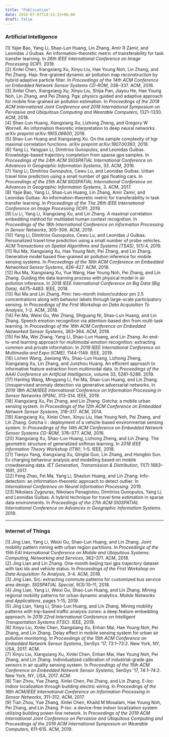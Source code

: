 ```yaml
---
title: "Publication"
date: 2018-07-07T14:53:13+06:00
draft: false
---
```

### Artificial Intelligence
[1] Yajie Bao, Yang Li, Shao\-Lun Huang, Lin Zhang, Amir R Zamir, and Leonidas J Guibas\.
An information\-theoretic metric of transferability for task transfer learning\.
In *26th IEEE International Conference on Image Processing \(ICIP\)*\. 2019\.  
[2] Xinlei Chen, Xiangxiang Xu, Xinyu Liu, Hae Young Noh, Lin Zhang, and Pei Zhang\.
Hap: fine\-grained dynamic air pollution map reconstruction by hybrid adaptive particle filter\.
In *Proceedings of the 14th ACM Conference on Embedded Network Sensor Systems CD\-ROM*, 336–337\. ACM, 2016\.  
[3] Xinlei Chen, Xiangxiang Xu, Xinyu Liu, Shijia Pan, Jiayou He, Hae Young Noh, Lin Zhang, and Pei Zhang\.
Pga: physics guided and adaptive approach for mobile fine\-grained air pollution estimation\.
In *Proceedings of the 2018 ACM International Joint Conference and 2018 International Symposium on Pervasive and Ubiquitous Computing and Wearable Computers*, 1321–1330\. ACM, 2018\.  
[4] Shao\-Lun Huang, Xiangxiang Xu, Lizhong Zheng, and Gregory W Wornell\.
An information theoretic interpretation to deep neural networks\.
*arXiv preprint arXiv:1905\.06600*, 2019\.  
[5] Shao\-Lun Huang and Xiangxiang Xu\.
On the sample complexity of hgr maximal correlation functions\.
*arXiv preprint arXiv:1907\.00393*, 2019\.  
[6] Yang Li, Yangyan Li, Dimitrios Gunopulos, and Leonidas Guibas\.
Knowledge\-based trajectory completion from sparse gps samples\.
In *Proceedings of the 24th ACM SIGSPATIAL International Conference on Advances in Geographic Information Systems*, 33\. ACM, 2016\.  
[7] Yang Li, Dimitrios Gunopulos, Cewu Lu, and Leonidas Guibas\.
Urban travel time prediction using a small number of gps floating cars\.
In *Proceedings of the 25th ACM SIGSPATIAL International Conference on Advances in Geographic Information Systems*, 3\. ACM, 2017\.  
[8] Yajie Bao, Yang Li, Shao\-Lun Huang, Lin Zhang, Amir Zamir, and Leonidas Guibas\.
An information\-theoretic metric for transferability in task transfer learning\.
In *Proceedings of the The 26th IEEE International Conference on Image Processing \(ICIP\)*\. 2019\.  
[9] Lu Li, Yang Li, Xiangxiang Xu, and Lin Zhang\.
A maximal correlation embedding method for multilabel human context recognition\.
In *Proceedings of the 18th International Conference on Information Processing in Sensor Networks*, 305–306\. ACM, 2019\.  
[10] Yang Li, Dimitrios Gunopulos, Cewu Lu, and Leonidas J Guibas\.
Personalized travel time prediction using a small number of probe vehicles\.
*ACM Transactions on Spatial Algorithms and Systems \(TSAS\)*, 5\(1\):4, 2019\.  
[11] Rui Ma, Xiangxiang Xu, Hae Young Noh, Pei Zhang, and Lin Zhang\.
Generative model based fine\-grained air pollution inference for mobile sensing systems\.
In *Proceedings of the 16th ACM Conference on Embedded Networked Sensor Systems*, 426–427\. ACM, 2018\.  
[12] Rui Ma, Xiangxiang Xu, Yue Wang, Hae Young Noh, Pei Zhang, and Lin Zhang\.
Guiding the data learning process with physical model in air pollution inference\.
In *2018 IEEE International Conference on Big Data \(Big Data\)*, 4475–4483\. IEEE, 2018\.  
[13] Rui Ma and Lin Zhang\.
Pimi: two\-month indoor/outdoor pm 2\.5 concentrations along with behavior labels through large\-scale participatory sensing\.
In *Proceedings of the First Workshop on Data Acquisition To Analysis*, 1–2\. ACM, 2018\.  
[14] Fei Ma, Weixi Gu, Wei Zhang, Shiguang Ni, Shao\-Lun Huang, and Lin Zhang\.
Speech emotion recognition via attention\-based dnn from multi\-task learning\.
In *Proceedings of the 16th ACM Conference on Embedded Networked Sensor Systems*, 363–364\. ACM, 2018\.  
[15] Fei Ma, Wei Zhang, Yang Li, Shao\-Lun Huang, and Lin Zhang\.
An end\-to\-end learning approach for multimodal emotion recognition: extracting common and private information\.
In *2019 IEEE International Conference on Multimedia and Expo \(ICME\)*, 1144–1149\. IEEE, 2019\.  
[16] Lichen Wang, Jiaxiang Wu, Shao\-Lun Huang, Lizhong Zheng, Xiangxiang Xu, Lin Zhang, and Junzhou Huang\.
An efficient approach to informative feature extraction from multimodal data\.
In *Proceedings of the AAAI Conference on Artificial Intelligence*, volume 33, 5281–5288\. 2019\.  
[17] Hanling Wang, Mingyang Li, Fei Ma, Shao\-Lun Huang, and Lin Zhang\.
Unsupervised anomaly detection via generative adversarial networks\.
In *2019 18th ACM/IEEE International Conference on Information Processing in Sensor Networks \(IPSN\)*, 313–314\. IEEE, 2019\.  
[18] Xiangxiang Xu, Pei Zhang, and Lin Zhang\.
Gotcha: a mobile urban sensing system\.
In *Proceedings of the 12th ACM Conference on Embedded Network Sensor Systems*, 316–317\. ACM, 2014\.  
[19] Xiangxiang Xu, Xinlei Chen, Xinyu Liu, Hae Young Noh, Pei Zhang, and Lin Zhang\.
Gotcha ii : deployment of a vehicle\-based environmental sensing system\.
In *Proceedings of the 14th ACM Conference on Embedded Network Sensor Systems CD\-ROM*, 376–377\. ACM, 2016\.  
[20] Xiangxiang Xu, Shao\-Lun Huang, Lizhong Zheng, and Lin Zhang\.
The geometric structure of generalized softmax learning\.
In *2018 IEEE Information Theory Workshop \(ITW\)*, 1–5\. IEEE, 2018\.  
[21] Tianyu Yang, Xiangxiang Xu, Qinglai Guo, Lin Zhang, and Hongbin Sun\.
Ev charging behaviour analysis and modelling based on mobile crowdsensing data\.
*IET Generation, Transmission &amp; Distribution*, 11\(7\):1683–1691, 2017\.  
[22] Feng Zhao, Fei Ma, Yang Li, Shaolun Huang, and Lin Zhang\.
Info\-detection: an information\-theoretic approach to detect outlier\.
In *International Conference on Neural Information Processing*\. 2019\.  
[23] Nikolaos Zygouras, Nikolaos Panagiotou, Dimitrios Gunopulos, Yang Li, and Leonidas Guibas\.
A hybrid technique for travel time estimation in sparse data environments\.
In *Proceedings of the 27th ACM SIGSPATIAL International Conference on Advances in Geographic Information Systems*\. 2019\.  
***
### Internet of Things
[1] Jing Lian, Yang Li, Weixi Gu, Shao\-Lun Huang, and Lin Zhang\.
Joint mobility pattern mining with urban region partitions\.
In *Proceedings of the 15th EAI International Conference on Mobile and Ubiquitous Systems: Computing, Networking and Services*, 362–371\. ACM, 2018\.  
[2] Jing Lian and Lin Zhang\.
One\-month beijing taxi gps trajectory dataset with taxi ids and vehicle status\.
In *Proceedings of the First Workshop on Data Acquisition To Analysis*, 3–4\. ACM, 2018\.  
[3] Jing Lian\.
Src: extracting commute patterns for customized bus service area design\.
*SIGSPATIAL Special*, 9\(3\):10–11, 2018\.  
[4] Jing Lian, Yang Li, Weixi Gu, Shao\-Lun Huang, and Lin Zhang\.
Mining regional mobility patterns for urban dynamic analytics\.
*Mobile Networks and Applications*, pages 1–15, 2019\.  
[5] Jing Lian, Yang Li, Shao\-Lun Huang, and Lin Zhang\.
Mining mobility patterns with trip\-based traffic analysis zones: a deep feature embedding approach\.
In *2019 22nd International Conference on Intelligent Transportation Systems \(ITSC\)*\. IEEE, 2019\.  
[6] Xinyu Liu, Xinlei Chen, Xiangxiang Xu, Enhan Mai, Hae Young Noh, Pei Zhang, and Lin Zhang\.
Delay effect in mobile sensing system for urban air pollution monitoring\.
In *Proceedings of the 15th ACM Conference on Embedded Network Sensor Systems*, SenSys '17, 73:1–73:2\. New York, NY, USA, 2017\. ACM\.  
[7] Xinyu Liu, Xiangxiang Xu, Xinlei Chen, Enhan Mai, Hae Young Noh, Pei Zhang, and Lin Zhang\.
Individualized calibration of industrial\-grade gas sensors in air quality sensing system\.
In *Proceedings of the 15th ACM Conference on Embedded Network Sensor Systems*, SenSys '17, 74:1–74:2\. New York, NY, USA, 2017\. ACM\.  
[8] Tian Zhou, Yue Zhang, Xinlei Chen, Pei Zhang, and Lin Zhang\.
E\-loc: indoor localization through building electric wiring\.
In *Proceedings of the 16th ACM/IEEE International Conference on Information Processing in Sensor Networks*, 311–312\. ACM, 2017\.  
[9] Tian Zhou, Yue Zhang, Xinlei Chen, Khaild M Mosalam, Hae Young Noh, Pei Zhang, and Lin Zhang\.
P\-loc: a device\-free indoor localization system utilizing building power\-line network\.
In *Proceedings of the 2019 ACM International Joint Conference on Pervasive and Ubiquitous Computing and Proceedings of the 2019 ACM International Symposium on Wearable Computers*, 611–615\. ACM, 2019\.  
